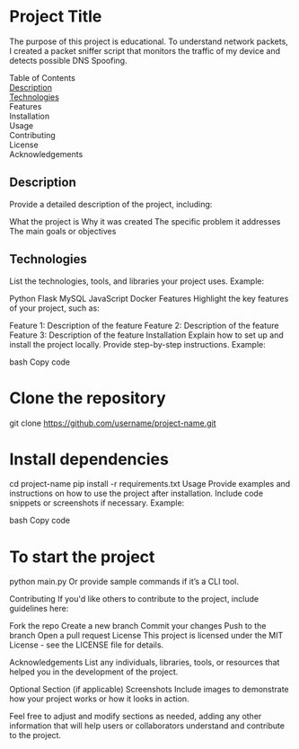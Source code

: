 # Project Title

The purpose of this project is educational. To understand network packets, I created a packet sniffer script that monitors the traffic of my device and detects possible DNS Spoofing.

Table of Contents  
[Description](#description)  
[Technologies](#technologies)  
Features  
Installation  
Usage  
Contributing  
License  
Acknowledgements  

## Description  
Provide a detailed description of the project, including:

What the project is
Why it was created
The specific problem it addresses
The main goals or objectives  
## Technologies
List the technologies, tools, and libraries your project uses. Example:

Python
Flask
MySQL
JavaScript
Docker
Features
Highlight the key features of your project, such as:

Feature 1: Description of the feature
Feature 2: Description of the feature
Feature 3: Description of the feature
Installation
Explain how to set up and install the project locally. Provide step-by-step instructions. Example:

bash
Copy code
# Clone the repository
git clone https://github.com/username/project-name.git

# Install dependencies
cd project-name
pip install -r requirements.txt
Usage
Provide examples and instructions on how to use the project after installation. Include code snippets or screenshots if necessary. Example:

bash
Copy code
# To start the project
python main.py
Or provide sample commands if it’s a CLI tool.

Contributing
If you'd like others to contribute to the project, include guidelines here:

Fork the repo
Create a new branch
Commit your changes
Push to the branch
Open a pull request
License
This project is licensed under the MIT License - see the LICENSE file for details.

Acknowledgements
List any individuals, libraries, tools, or resources that helped you in the development of the project.

Optional Section (if applicable)
Screenshots
Include images to demonstrate how your project works or how it looks in action.

Feel free to adjust and modify sections as needed, adding any other information that will help users or collaborators understand and contribute to the project.
